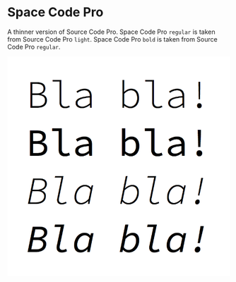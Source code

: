# Space Code Pro
A thinner version of Source Code Pro. Space Code Pro `regular` is taken from Source Code Pro `light`. Space Code Pro `bold` is taken from Source Code Pro `regular`.

![bla bla!](/assets/space-code-pro-example.png)
